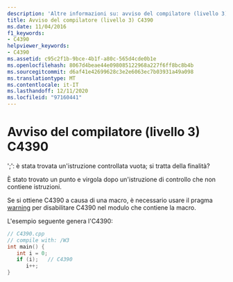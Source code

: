 ```yaml
---
description: 'Altre informazioni su: avviso del compilatore (livello 3) C4390'
title: Avviso del compilatore (livello 3) C4390
ms.date: 11/04/2016
f1_keywords:
- C4390
helpviewer_keywords:
- C4390
ms.assetid: c95c2f1b-9bce-4b1f-a80c-565d4cde0b1e
ms.openlocfilehash: 8067d4beae44e098085122968a227f6ff8bc8b4b
ms.sourcegitcommit: d6af41e42699628c3e2e6063ec7b03931a49a098
ms.translationtype: MT
ms.contentlocale: it-IT
ms.lasthandoff: 12/11/2020
ms.locfileid: "97160441"
---
```

# <a name="compiler-warning-level-3-c4390"></a>Avviso del compilatore (livello 3) C4390

';': è stata trovata un'istruzione controllata vuota; si tratta della finalità?

È stato trovato un punto e virgola dopo un'istruzione di controllo che non contiene istruzioni.

Se si ottiene C4390 a causa di una macro, è necessario usare il pragma [warning](../../preprocessor/warning.md) per disabilitare C4390 nel modulo che contiene la macro.

L'esempio seguente genera l'C4390:

```cpp
// C4390.cpp
// compile with: /W3
int main() {
   int i = 0;
   if (i);   // C4390
      i++;
}
```
